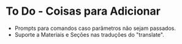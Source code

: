 # To Do - Coisas para Adicionar

- Prompts para comandos caso parâmetros não sejam passados.
- Suporte a Materiais e Seções nas traduções do "translate".